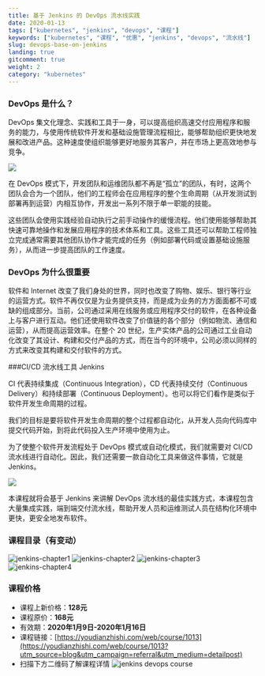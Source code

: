 ```yaml
---
title: 基于 Jenkins 的 DevOps 流水线实践
date: 2020-01-13
tags: ["kubernetes", "jenkins", "devops", "课程"]
keywords: ["kubernetes", "课程", "优惠", "jenkins", "devops", "流水线"]
slug: devops-base-on-jenkins
landing: true
gitcomment: true
weight: 2
category: "kubernetes"
---
```


<!--more-->

### DevOps 是什么？

DevOps 集文化理念、实践和工具于一身，可以提高组织高速交付应用程序和服务的能力，与使用传统软件开发和基础设施管理流程相比，能够帮助组织更快地发展和改进产品。这种速度使组织能够更好地服务其客户，并在市场上更高效地参与竞争。

![](https://sdn.youdianzhishi.com/images/2019/12/30/bd23d36cabf9484ea5ee2548e694f631.ff668bfc299abada00b2dcbdc9ce2389bd3dce3f_20191230162055_646)

在 DevOps 模式下，开发团队和运维团队都不再是“孤立”的团队，有时，这两个团队会合为一个团队，他们的工程师会在应用程序的整个生命周期（从开发测试到部署再到运营）内相互协作，开发出一系列不限于单一职能的技能。



这些团队会使用实践经验自动执行之前手动操作的缓慢流程。他们使用能够帮助其快速可靠地操作和发展应用程序的技术体系和工具。这些工具还可以帮助工程师独立完成通常需要其他团队协作才能完成的任务（例如部署代码或设置基础设施服务），从而进一步提高团队的工作速度。



### DevOps 为什么很重要

软件和 Internet 改变了我们身处的世界，同时也改变了购物、娱乐、银行等行业的运营方式。软件不再仅仅是为业务提供支持，而是成为业务的方方面面都不可或缺的组成部分。当前，公司通过采用在线服务或应用程序交付的软件，在各种设备上与客户进行互动。他们还使用软件改变了价值链的各个部分（例如物流、通信和运营），从而提高运营效率。在整个 20 世纪，生产实体产品的公司通过工业自动化改变了其设计、构建和交付产品的方式，而在当今的环境中，公司必须以同样的方式来改变其构建和交付软件的方式。



###CI/CD 流水线工具 Jenkins

CI 代表持续集成（Continuous Integration），CD 代表持续交付（Continuous Delivery）和持续部署（Continuous Deployment）。也可以将它们看作是类似于软件开发生命周期的过程。



我们的目标是要将软件开发生命周期的整个过程都自动化，从开发人员向代码库中提交代码开始，到将此代码投入生产环境中使用为止。



为了使整个软件开发流程处于 DevOps 模式或自动化模式，我们就需要对 CI/CD 流水线进行自动化。因此，我们还需要一款自动化工具来做这件事情，它就是 Jenkins。

![](https://sdn.youdianzhishi.com/images/2019/12/30/7fdc1bd02af848df80d6c0951f9dd1af.png)

本课程就将会基于 Jenkins 来讲解 DevOps 流水线的最佳实践方式，本课程包含大量集成实践，端到端交付流水线，帮助开发人员和运维测试人员在结构化环境中更快，更安全地发布软件。


### 课程目录（有变动）

![jenkins-chapter1](https://sdn.youdianzhishi.com/images/2019/12/30/e1c50f789d6c44daac505ab047ab7bd3.png)
![jenkins-chapter2](https://sdn.youdianzhishi.com/images/2019/12/30/330b68bf7d4543efaa95e1fee9170433.png)
![jenkins-chapter3](https://sdn.youdianzhishi.com/images/2019/12/30/330b68bf7d4543efaa95e1fee9170433.png)
![jenkins-chapter4](https://sdn.youdianzhishi.com/images/2019/12/30/1b532a9feaf04d5a805a9c202519ab77.png)

### 课程价格
* 课程上新价格：**128元**
* 课程原价：**168元**
* 有效期：**2020年1月9日-2020年1月16日**
* 课程链接：[https://youdianzhishi.com/web/course/1013](https://youdianzhishi.com/web/course/1013?utm_source=blog&utm_campaign=referral&utm_medium=detailpost)
* 扫描下方二维码了解课程详情
    ![jenkins devops course](https://bxdc-static.oss-cn-beijing.aliyuncs.com/images/jenkins-course-qrcode.png)
